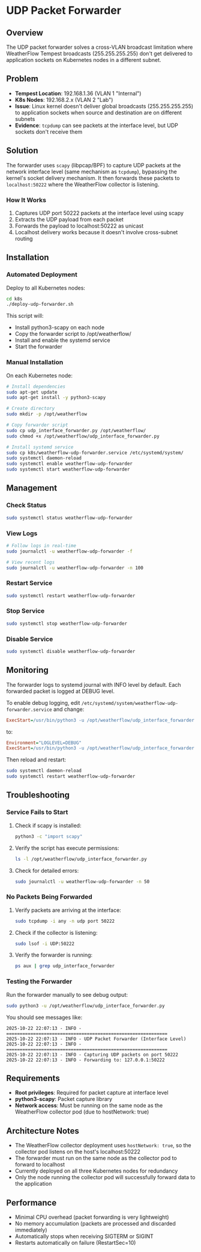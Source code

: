 # UDP Packet Forwarder

## Overview

The UDP packet forwarder solves a cross-VLAN broadcast limitation where WeatherFlow Tempest broadcasts (255.255.255.255) don't get delivered to application sockets on Kubernetes nodes in a different subnet.

## Problem

- **Tempest Location**: 192.168.1.36 (VLAN 1 "Internal")
- **K8s Nodes**: 192.168.2.x (VLAN 2 "Lab")
- **Issue**: Linux kernel doesn't deliver global broadcasts (255.255.255.255) to application sockets when source and destination are on different subnets
- **Evidence**: `tcpdump` can see packets at the interface level, but UDP sockets don't receive them

## Solution

The forwarder uses `scapy` (libpcap/BPF) to capture UDP packets at the network interface level (same mechanism as `tcpdump`), bypassing the kernel's socket delivery mechanism. It then forwards these packets to `localhost:50222` where the WeatherFlow collector is listening.

### How It Works

1. Captures UDP port 50222 packets at the interface level using scapy
2. Extracts the UDP payload from each packet
3. Forwards the payload to localhost:50222 as unicast
4. Localhost delivery works because it doesn't involve cross-subnet routing

## Installation

### Automated Deployment

Deploy to all Kubernetes nodes:

```bash
cd k8s
./deploy-udp-forwarder.sh
```

This script will:
- Install python3-scapy on each node
- Copy the forwarder script to /opt/weatherflow/
- Install and enable the systemd service
- Start the forwarder

### Manual Installation

On each Kubernetes node:

```bash
# Install dependencies
sudo apt-get update
sudo apt-get install -y python3-scapy

# Create directory
sudo mkdir -p /opt/weatherflow

# Copy forwarder script
sudo cp udp_interface_forwarder.py /opt/weatherflow/
sudo chmod +x /opt/weatherflow/udp_interface_forwarder.py

# Install systemd service
sudo cp k8s/weatherflow-udp-forwarder.service /etc/systemd/system/
sudo systemctl daemon-reload
sudo systemctl enable weatherflow-udp-forwarder
sudo systemctl start weatherflow-udp-forwarder
```

## Management

### Check Status

```bash
sudo systemctl status weatherflow-udp-forwarder
```

### View Logs

```bash
# Follow logs in real-time
sudo journalctl -u weatherflow-udp-forwarder -f

# View recent logs
sudo journalctl -u weatherflow-udp-forwarder -n 100
```

### Restart Service

```bash
sudo systemctl restart weatherflow-udp-forwarder
```

### Stop Service

```bash
sudo systemctl stop weatherflow-udp-forwarder
```

### Disable Service

```bash
sudo systemctl disable weatherflow-udp-forwarder
```

## Monitoring

The forwarder logs to systemd journal with INFO level by default. Each forwarded packet is logged at DEBUG level.

To enable debug logging, edit `/etc/systemd/system/weatherflow-udp-forwarder.service` and change:

```ini
ExecStart=/usr/bin/python3 -u /opt/weatherflow/udp_interface_forwarder.py
```

to:

```ini
Environment="LOGLEVEL=DEBUG"
ExecStart=/usr/bin/python3 -u /opt/weatherflow/udp_interface_forwarder.py
```

Then reload and restart:

```bash
sudo systemctl daemon-reload
sudo systemctl restart weatherflow-udp-forwarder
```

## Troubleshooting

### Service Fails to Start

1. Check if scapy is installed:
   ```bash
   python3 -c "import scapy"
   ```

2. Verify the script has execute permissions:
   ```bash
   ls -l /opt/weatherflow/udp_interface_forwarder.py
   ```

3. Check for detailed errors:
   ```bash
   sudo journalctl -u weatherflow-udp-forwarder -n 50
   ```

### No Packets Being Forwarded

1. Verify packets are arriving at the interface:
   ```bash
   sudo tcpdump -i any -n udp port 50222
   ```

2. Check if the collector is listening:
   ```bash
   sudo lsof -i UDP:50222
   ```

3. Verify the forwarder is running:
   ```bash
   ps aux | grep udp_interface_forwarder
   ```

### Testing the Forwarder

Run the forwarder manually to see debug output:

```bash
sudo python3 -u /opt/weatherflow/udp_interface_forwarder.py
```

You should see messages like:
```
2025-10-22 22:07:13 - INFO - ============================================================
2025-10-22 22:07:13 - INFO - UDP Packet Forwarder (Interface Level)
2025-10-22 22:07:13 - INFO - ============================================================
2025-10-22 22:07:13 - INFO - Capturing UDP packets on port 50222
2025-10-22 22:07:13 - INFO - Forwarding to: 127.0.0.1:50222
```

## Requirements

- **Root privileges**: Required for packet capture at interface level
- **python3-scapy**: Packet capture library
- **Network access**: Must be running on the same node as the WeatherFlow collector pod (due to hostNetwork: true)

## Architecture Notes

- The WeatherFlow collector deployment uses `hostNetwork: true`, so the collector pod listens on the host's localhost:50222
- The forwarder must run on the same node as the collector pod to forward to localhost
- Currently deployed on all three Kubernetes nodes for redundancy
- Only the node running the collector pod will successfully forward data to the application

## Performance

- Minimal CPU overhead (packet forwarding is very lightweight)
- No memory accumulation (packets are processed and discarded immediately)
- Automatically stops when receiving SIGTERM or SIGINT
- Restarts automatically on failure (RestartSec=10)
